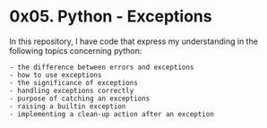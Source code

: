 # 0x05. Python - Exceptions

In this repository, I have code that express my understanding in the following topics concerning python:

    - the difference between errors and exceptions
    - how to use exceptions
    - the significance of exceptions
    - handling exceptions correctly
    - purpose of catching an exceptions
    - raising a builtin exception
    - implementing a clean-up action after an exception
